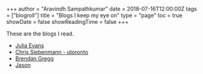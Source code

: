 +++
author = "Aravindh Sampathkumar"
date = 2018-07-16T12:00:00Z
tags = ["blogroll"]
title = "Blogs I keep my eye on"
type = "page"
toc = true
showDate = false
showReadingTime = false
+++

These are the blogs I read.

* [Julia Evans](https://jvns.ca/)
* [Chris Siebenmann - utoronto](https://utcc.utoronto.ca/~cks/space/blog/)
* [Brendan Gregg](https://www.brendangregg.com/blog/index.html)
* [Jason](https://www.fromjason.xyz/)
